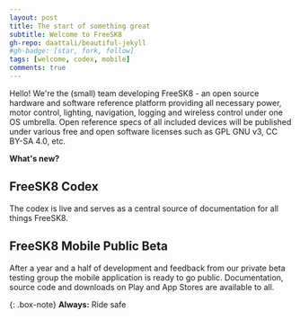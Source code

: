```yaml
---
layout: post
title: The start of something great
subtitle: Welcome to FreeSK8
gh-repo: daattali/beautiful-jekyll
#gh-badge: [star, fork, follow]
tags: [welcome, codex, mobile]
comments: true
---
```


Hello! We're the (small) team developing FreeSK8 - an open source hardware and software reference platform providing all necessary power, motor control, lighting, navigation, logging and wireless control under one OS umbrella. Open reference specs of all included devices will be published under various free and open software licenses such as GPL GNU v3, CC BY-SA 4.0, etc. 

**What's new?**

## FreeSK8 Codex

The codex is live and serves as a central source of documentation for all things FreeSK8.

## FreeSK8 Mobile Public Beta

After a year and a half of development and feedback from our private beta testing group the mobile application is ready to go public. Documentation, source code and downloads on Play and App Stores are available to all.

{: .box-note}
**Always:** Ride safe
